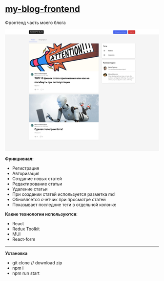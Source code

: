 # [my-blog-frontend](https://my-blog-frontend-iota.vercel.app/)

Фронтенд часть моего блога

![Фото главной страницы блога](/src/images/application.png)

**Функционал:**

- Регистрация
- Авторизация
- Создание новых статей
- Редактирование статьи
- Удаление статьи
- При создании статей используется разметка md
- Обновляется счетчик при просмотре статей
- Показывает последние теги в отдельной колонке

**Какие технологии используются:**

- React
- Redux Toolkit
- MUI
- React-form

---

**Установка**

- git clone // download zip
- npm i
- npm run start
